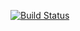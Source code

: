 [![Build Status](https://travis-ci.org/NikolayStepanov/Fuel-Consumption.svg?branch=master)](https://travis-ci.org/NikolayStepanov/Fuel-Consumption)